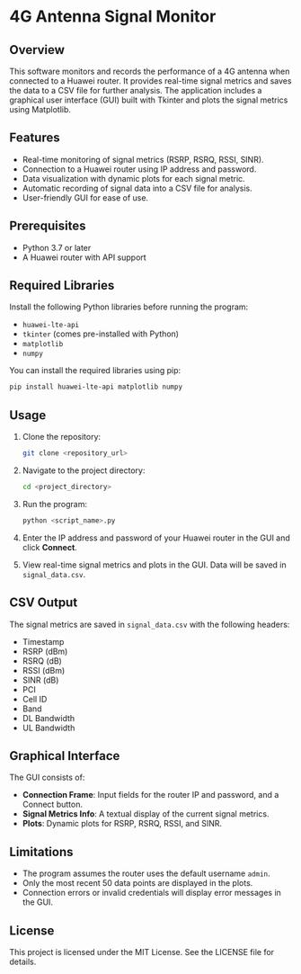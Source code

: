 # 4G Antenna Signal Monitor

## Overview

This software monitors and records the performance of a 4G antenna when connected to a Huawei router. It provides real-time signal metrics and saves the data to a CSV file for further analysis. The application includes a graphical user interface (GUI) built with Tkinter and plots the signal metrics using Matplotlib.

## Features

- Real-time monitoring of signal metrics (RSRP, RSRQ, RSSI, SINR).
- Connection to a Huawei router using IP address and password.
- Data visualization with dynamic plots for each signal metric.
- Automatic recording of signal data into a CSV file for analysis.
- User-friendly GUI for ease of use.

## Prerequisites

- Python 3.7 or later
- A Huawei router with API support

## Required Libraries

Install the following Python libraries before running the program:

- `huawei-lte-api`
- `tkinter` (comes pre-installed with Python)
- `matplotlib`
- `numpy`

You can install the required libraries using pip:
```bash
pip install huawei-lte-api matplotlib numpy
```

## Usage

1. Clone the repository:
   ```bash
   git clone <repository_url>
   ```

2. Navigate to the project directory:
   ```bash
   cd <project_directory>
   ```

3. Run the program:
   ```bash
   python <script_name>.py
   ```

4. Enter the IP address and password of your Huawei router in the GUI and click **Connect**.

5. View real-time signal metrics and plots in the GUI. Data will be saved in `signal_data.csv`.

## CSV Output

The signal metrics are saved in `signal_data.csv` with the following headers:

- Timestamp
- RSRP (dBm)
- RSRQ (dB)
- RSSI (dBm)
- SINR (dB)
- PCI
- Cell ID
- Band
- DL Bandwidth
- UL Bandwidth

## Graphical Interface

The GUI consists of:

- **Connection Frame**: Input fields for the router IP and password, and a Connect button.
- **Signal Metrics Info**: A textual display of the current signal metrics.
- **Plots**: Dynamic plots for RSRP, RSRQ, RSSI, and SINR.

## Limitations

- The program assumes the router uses the default username `admin`.
- Only the most recent 50 data points are displayed in the plots.
- Connection errors or invalid credentials will display error messages in the GUI.

## License

This project is licensed under the MIT License. See the LICENSE file for details.
